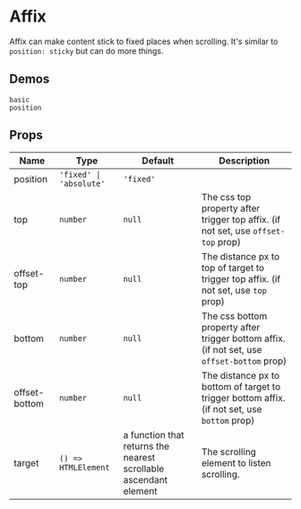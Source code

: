 # Affix
Affix can make content stick to fixed places when scrolling. It's similar to `position: sticky` but can do more things.
## Demos
```demo
basic
position
```
## Props
|Name|Type|Default|Description|
|-|-|-|-|
|position|`'fixed' \| 'absolute'`|`'fixed'`||
|top|`number`|`null`|The css top property after trigger top affix. (if not set, use `offset-top` prop)|
|offset-top|`number`|`null`|The distance px to top of target to trigger top affix. (if not set, use `top` prop)|
|bottom|`number`|`null`|The css bottom property after trigger bottom affix. (if not set, use `offset-bottom` prop)|
|offset-bottom|`number`|`null`|The distance px to bottom of target to trigger bottom affix. (if not set, use `bottom` prop)|
|target|`() => HTMLElement`|a function that returns the nearest scrollable ascendant element|The scrolling element to listen scrolling.|